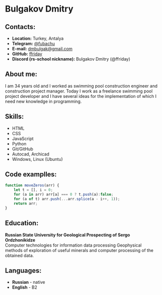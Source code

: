 # Bulgakov Dmitry
## Contacts:
* **Location:** Turkey, Antalya
* **Telegram:** [@fubachu](https://t.me/fubachu)
* **E-mail:** dmbulgak@gmail.com
* **GitHub:** [ffriday](https://github.com/ffriday)
* **Discord (rs-school nickname):** Bulgakov Dmitry (@ffriday)
## About me:
I am 34 years old and I worked as swimming pool construction engineer and construction project manager. Today I work as a freelance swimming pool project developer and I have several ideas for the implementation of which I need new knowledge in programming.
## Skills:
* HTML
* CSS
* JavaScript
* Python
* Git/GitHub
* Autocad, Archicad
* Windows, Linux (Ubuntu)
## Code examplles:
```javascript
function moveZeros(arr) {
    let t = [], i = 0;
    for (a in arr) arr[a] === 0 ? t.push(a):false;
    for (a of t) arr.push(...arr.splice(a - i++, 1));
    return arr;
}
```
## Education:
**Russian State University for Geological Prospecting of Sergo Ordzhonikidze**  
Computer technologies for information data processing
Geophysical methods of exploration of useful minerals and computer
processing of the obtained data.
## Languages:
* **Russian** - native
* **English** - B2